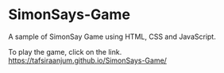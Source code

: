 # SimonSays-Game

A sample of SimonSay Game using HTML, CSS and JavaScript.

To play the game, click on the link. https://tafsiraanjum.github.io/SimonSays-Game/
